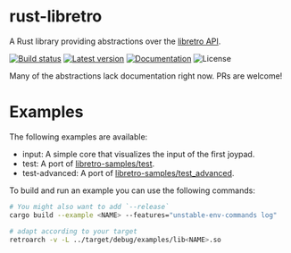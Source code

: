 rust-libretro
=============

A Rust library providing abstractions over the [libretro API](../rust-libretro-sys).

[![Build status](https://img.shields.io/github/actions/workflow/status/max-m/rust-libretro/main.yaml?branch=master)](https://github.com/max-m/rust-libretro/actions)
[![Latest version](https://img.shields.io/crates/v/rust-libretro.svg)](https://crates.io/crates/rust-libretro)
[![Documentation](https://docs.rs/rust-libretro/badge.svg)](https://docs.rs/rust-libretro)
![License](https://img.shields.io/crates/l/rust-libretro.svg)

Many of the abstractions lack documentation right now.
PRs are welcome!

Examples
========

The following examples are available:
- input: A simple core that visualizes the input of the first joypad.
- test: A port of [libretro-samples/test](https://github.com/libretro/libretro-samples/tree/7418a585efd24c6506ca5f09f90c36268f0074ed/tests/test).
- test-advanced: A port of [libretro-samples/test_advanced](https://github.com/libretro/libretro-samples/tree/7418a585efd24c6506ca5f09f90c36268f0074ed/tests/test_advanced).

To build and run an example you can use the following commands:
```sh
# You might also want to add `--release`
cargo build --example <NAME> --features="unstable-env-commands log"

# adapt according to your target
retroarch -v -L ../target/debug/examples/lib<NAME>.so
```
